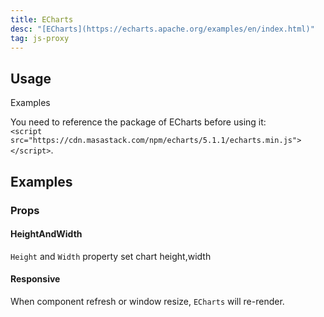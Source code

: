 ```yaml
---
title: ECharts
desc: "[ECharts](https://echarts.apache.org/examples/en/index.html)"
tag: js-proxy
---
```


## Usage

Examples

<echarts-usage></echarts-usage>

<!--alert:info-->
You need to reference the package of ECharts before using it:
<br />
`<script src="https://cdn.masastack.com/npm/echarts/5.1.1/echarts.min.js"></script>`.
<!--/alert:info-->

## Examples

### Props

#### HeightAndWidth

`Height` and `Width` property set chart height,width

<example file="" />

#### Responsive

When component refresh or window resize, `ECharts` will re-render.

<example file="" />


